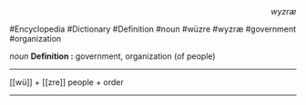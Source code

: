 
<div align="right"><i>wyzræ</i></div>

#Encyclopedia #Dictionary #Definition #noun #wüzre #wyzræ #government #organization

*noun*
**Definition :** government, organization (of people)

---

[[wü]] + [[zre]]
people + order

---
